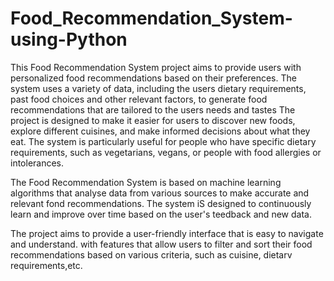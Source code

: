 # Food_Recommendation_System-using-Python

This Food Recommendation System project aims to
provide users
with personalized food recommendations based on
their
preferences. The system uses a variety of data, including the users dietary
requirements, past food choices and other relevant factors, to generate food
recommendations that are tailored to the users needs
and tastes
The project is designed to make it easier for users to discover new foods, explore
different cuisines, and make informed decisions about what they eat. The system
is particularly useful for people who have specific dietary requirements, such as
vegetarians, vegans, or people with food allergies or intolerances.

The Food Recommendation System is based on machine learning algorithms that
analyse data from various sources to make accurate
and relevant fond
recommendations. The system iS designed to continuously learn and improve
over time based on the user's teedback and new data.

The project aims to provide a user-friendly interface that is easy to navigate and
understand. with features that allow users
to filter and sort their food
recommendations based on various criteria, such as cuisine, dietarv requirements,etc.
